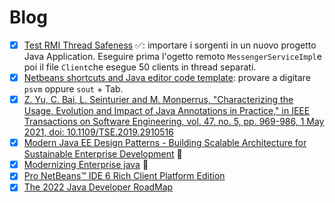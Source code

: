 # Blog
<!-- - [ ] [The Ten Computer Science Superpowers 🇬🇧](cs-superpowers.md): frequently update.-->
- [x] [Test RMI Thread Safeness](https://github.com/spagnuolocarmine/programmazione-distribuita/raw/main/data/rmi_test_thread_safeness.zip) ✅: importare i sorgenti in un nuovo progetto Java Application. Eseguire prima l'ogetto remoto ```MessengerServiceImpl```e poi il file ```Client```che esegue 50 clients in thread separati.
- [x] [Netbeans shortcuts and Java editor code template](https://shortcutbuzz.com/netbeans-keyboard-shortcuts-180-quick-shortcuts/): provare a digitare ```psvm``` oppure ```sout``` + Tab.
- [x] [Z. Yu, C. Bai, L. Seinturier and M. Monperrus, "Characterizing the Usage, Evolution and Impact of Java Annotations in Practice," in IEEE Transactions on Software Engineering, vol. 47, no. 5, pp. 969-986, 1 May 2021, doi: 10.1109/TSE.2019.2910516](data/TSE_HAL.pdf)
- [x] [Modern Java EE Design Patterns - Building Scalable Architecture for Sustainable Enterprise Development](https://pepa.holla.cz/wp-content/uploads/2016/10/modern-java-ee-design-patterns.pdf) 📖
- [x] [Modernizing Enterprise java](https://dochub.com/redhat-h7vgb9/QonjxvZRGoPlOO8R6dl87g/modernizing-enterprise-java-red-hat-developer-v1-pdf?dt=pFBo7x1B6x6x5ejQBxkq) 📖
- [x] [Pro NetBeans™ IDE 6 Rich Client Platform Edition](https://www.google.com/search?q=Pro+NetBeans%E2%84%A2+IDE+6+Rich+Client+Platform+Edition+pdf&rlz=1C5CHFA_enIT945IT948&oq=Pro+NetBeans%E2%84%A2+IDE+6+Rich+Client+Platform+Edition+pdf&aqs=chrome.0.69i59j69i57j69i64.1525j0j1&sourceid=chrome&ie=UTF-8)
- [x] [The 2022 Java Developer RoadMap](https://javarevisited.blogspot.com/2019/10/the-java-developer-roadmap.html#axzz7i4UQ1WsY) 

